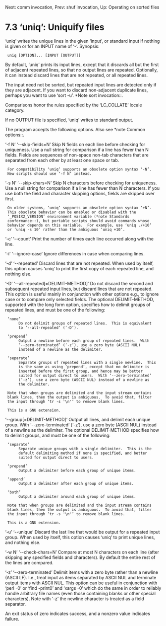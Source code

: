 Next: comm invocation,  Prev: shuf invocation,  Up: Operating on sorted files

7.3 ‘uniq’: Uniquify files
==========================

‘uniq’ writes the unique lines in the given ‘input’, or standard input
if nothing is given or for an INPUT name of ‘-’.  Synopsis:

     uniq [OPTION]... [INPUT [OUTPUT]]

   By default, ‘uniq’ prints its input lines, except that it discards
all but the first of adjacent repeated lines, so that no output lines
are repeated.  Optionally, it can instead discard lines that are not
repeated, or all repeated lines.

   The input need not be sorted, but repeated input lines are detected
only if they are adjacent.  If you want to discard non-adjacent
duplicate lines, perhaps you want to use ‘sort -u’.  *Note sort
invocation::.

   Comparisons honor the rules specified by the ‘LC_COLLATE’ locale
category.

   If no OUTPUT file is specified, ‘uniq’ writes to standard output.

   The program accepts the following options.  Also see *note Common
options::.

‘-f N’
‘--skip-fields=N’
     Skip N fields on each line before checking for uniqueness.  Use a
     null string for comparison if a line has fewer than N fields.
     Fields are sequences of non-space non-tab characters that are
     separated from each other by at least one space or tab.

     For compatibility ‘uniq’ supports an obsolete option syntax ‘-N’.
     New scripts should use ‘-f N’ instead.

‘-s N’
‘--skip-chars=N’
     Skip N characters before checking for uniqueness.  Use a null
     string for comparison if a line has fewer than N characters.  If
     you use both the field and character skipping options, fields are
     skipped over first.

     On older systems, ‘uniq’ supports an obsolete option syntax ‘+N’.
     This obsolete behavior can be enabled or disabled with the
     ‘_POSIX2_VERSION’ environment variable (*note Standards
     conformance::), but portable scripts should avoid commands whose
     behavior depends on this variable.  For example, use ‘uniq ./+10’
     or ‘uniq -s 10’ rather than the ambiguous ‘uniq +10’.

‘-c’
‘--count’
     Print the number of times each line occurred along with the line.

‘-i’
‘--ignore-case’
     Ignore differences in case when comparing lines.

‘-d’
‘--repeated’
     Discard lines that are not repeated.  When used by itself, this
     option causes ‘uniq’ to print the first copy of each repeated line,
     and nothing else.

‘-D’
‘--all-repeated[=DELIMIT-METHOD]’
     Do not discard the second and subsequent repeated input lines, but
     discard lines that are not repeated.  This option is useful mainly
     in conjunction with other options e.g., to ignore case or to
     compare only selected fields.  The optional DELIMIT-METHOD,
     supported with the long form option, specifies how to delimit
     groups of repeated lines, and must be one of the following:

     ‘none’
          Do not delimit groups of repeated lines.  This is equivalent
          to ‘--all-repeated’ (‘-D’).

     ‘prepend’
          Output a newline before each group of repeated lines.  With
          ‘--zero-terminated’ (‘-z’), use a zero byte (ASCII NUL)
          instead of a newline as the delimiter.

     ‘separate’
          Separate groups of repeated lines with a single newline.  This
          is the same as using ‘prepend’, except that no delimiter is
          inserted before the first group, and hence may be better
          suited for output direct to users.  With ‘--zero-terminated’
          (‘-z’), use a zero byte (ASCII NUL) instead of a newline as
          the delimiter.

     Note that when groups are delimited and the input stream contains
     blank lines, then the output is ambiguous.  To avoid that, filter
     the input through ‘tr -s '\n'’ to remove blank lines.

     This is a GNU extension.

‘--group[=DELIMIT-METHOD]’
     Output all lines, and delimit each unique group.  With
     ‘--zero-terminated’ (‘-z’), use a zero byte (ASCII NUL) instead of
     a newline as the delimiter.  The optional DELIMIT-METHOD specifies
     how to delimit groups, and must be one of the following:

     ‘separate’
          Separate unique groups with a single delimiter.  This is the
          default delimiting method if none is specified, and better
          suited for output direct to users.

     ‘prepend’
          Output a delimiter before each group of unique items.

     ‘append’
          Output a delimiter after each group of unique items.

     ‘both’
          Output a delimiter around each group of unique items.

     Note that when groups are delimited and the input stream contains
     blank lines, then the output is ambiguous.  To avoid that, filter
     the input through ‘tr -s '\n'’ to remove blank lines.

     This is a GNU extension.

‘-u’
‘--unique’
     Discard the last line that would be output for a repeated input
     group.  When used by itself, this option causes ‘uniq’ to print
     unique lines, and nothing else.

‘-w N’
‘--check-chars=N’
     Compare at most N characters on each line (after skipping any
     specified fields and characters).  By default the entire rest of
     the lines are compared.

‘-z’
‘--zero-terminated’
     Delimit items with a zero byte rather than a newline (ASCII LF).
     I.e., treat input as items separated by ASCII NUL and terminate
     output items with ASCII NUL. This option can be useful in
     conjunction with ‘perl -0’ or ‘find -print0’ and ‘xargs -0’ which
     do the same in order to reliably handle arbitrary file names (even
     those containing blanks or other special characters).  Note with
     ‘-z’ the newline character is treated as a field separator.

   An exit status of zero indicates success, and a nonzero value
indicates failure.

